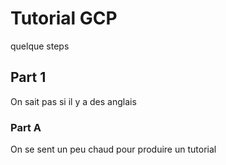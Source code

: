 # Tutorial GCP

quelque steps

## Part 1

On sait pas si il y a des anglais

### Part A

On se sent un peu chaud pour produire un tutorial

